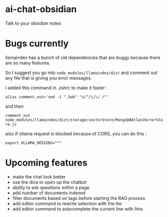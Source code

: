 # ai-chat-obsidian
Talk to your obsidian notes

# Bugs currently

llamaindex has a bunch of old dependencies that are buggy because there are so many features.

So I suggest you go into ```node_modules/llamaindex/dist``` and comment out any file that is giving you error messages.

I added this command in .zshrc to make it faster :

```alias comment_out='sed -i ".bak" "s/^/\/\/ /"'```

and then 

```comment_out node_modules/llamaindex/dist/storage/vectorStore/MongoDBAtlasVectorStore.js```

also if ollama request is blocked because of CORS, you can do this : 

```export OLLAMA_ORIGINS="*"```
# Upcoming features
- make the chat look better
- use the dice to open up the chatbot
- ability to ask questions within a page
- add number of documents indexed 
- filter documents based on tags before starting the RAG process
- add editor command to rewrite selection with the llm
- add editor command to autocomplete the current line with llms